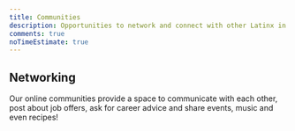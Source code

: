 ```yaml
---
title: Communities
description: Opportunities to network and connect with other Latinx in Tech.
comments: true
noTimeEstimate: true
---
```


## Networking

Our online communities provide a space to communicate with each other, post about job offers, ask for career advice and share events, music and even recipes!

